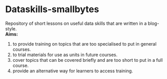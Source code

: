 # Dataskills-smallbytes

Repository of short lessons on useful data skills that are written in a blog-style.   
__Aims:__    
1. to provide training on topics that are too specialised to put in general courses.
2. to trial materials for use as units in future courses.
3. cover topics that can be covered briefly and are too short to put in a full course.
4. provide an alternative way for learners to access training.
